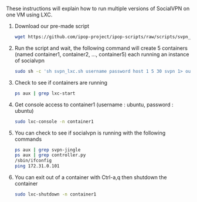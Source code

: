 These instructions will explain how to run multiple versions of SocialVPN on one VM using LXC.

1. Download our pre-made script
    ```bash
    wget https://github.com/ipop-project/ipop-scripts/raw/scripts/svpn_lxc.sh
    ```
2. Run the script and wait, the following command will create 5 containers (named container1, container2, ..., container5) each running an instance of socialvpn
    ```bash
    sudo sh -c 'sh svpn_lxc.sh username password host 1 5 30 svpn 1> out.log 2> err.log &'
    ```
3. Check to see if containers are running
    ```bash
    ps aux | grep lxc-start
    ```
4. Get console access to container1 (username : ubuntu, password : ubuntu)
    ```bash
    sudo lxc-console -n container1
    ```
5. You can check to see if socialvpn is running with the following commands
    ```bash
    ps aux | grep svpn-jingle
    ps aux | grep controller.py
    /sbin/ifconfig
    ping 172.31.0.101
    ```
6. You can exit out of a container with Ctrl-a,q then shutdown the container
    ```bash
    sudo lxc-shutdown -n container1
    ```

